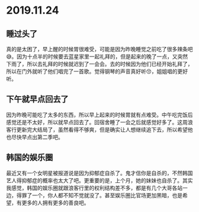 # 2019.11.24

## 睡过头了

真的是太困了，早上醒的时候胃很难受，可能是因为昨晚睡觉之前吃了很多辣条吧😅。因为十点半的时候要去蓝星家里一起礼拜的，但是起来的晚了一点，又突然下雨了，所以去礼拜的时候就迟到了一会会。去的时候因为他们已经开始礼拜了，所以在门外就听了他们唱完了一首歌。觉得钢琴的声音真好听😚，姐姐唱的更好听。

## 下午就早点回去了

因为昨晚可能吃了太多的东西，所以早上起来的时候胃就有点难受。中午吃完饭后感觉还是不太好，所以就早点回去了。回宿舍睡了一会之后就感觉好多了。这周浪客行更新完大结局了，虽然看得不够爽，但是确实让人想继续追下去，所以希望他也尽快早点出第二季吧。

## 韩国的娱乐圈

最近又有一个女明星被报道说是因为抑郁症自杀了。鬼才信你是自杀的，不然韩国艺人得抑郁症的概率也太大了吧。更重要的是，上个月，她的妹妹也自杀了。其实我感觉，韩国的娱乐圈就跟浪客行里的权利结构差不多，都是有几个大哥各站一边，得罪了一个，你人都不知不觉就没了。甚至娱乐圈比官场更加黑暗，也是希望，有更多的人拥有更多的善良吧。
